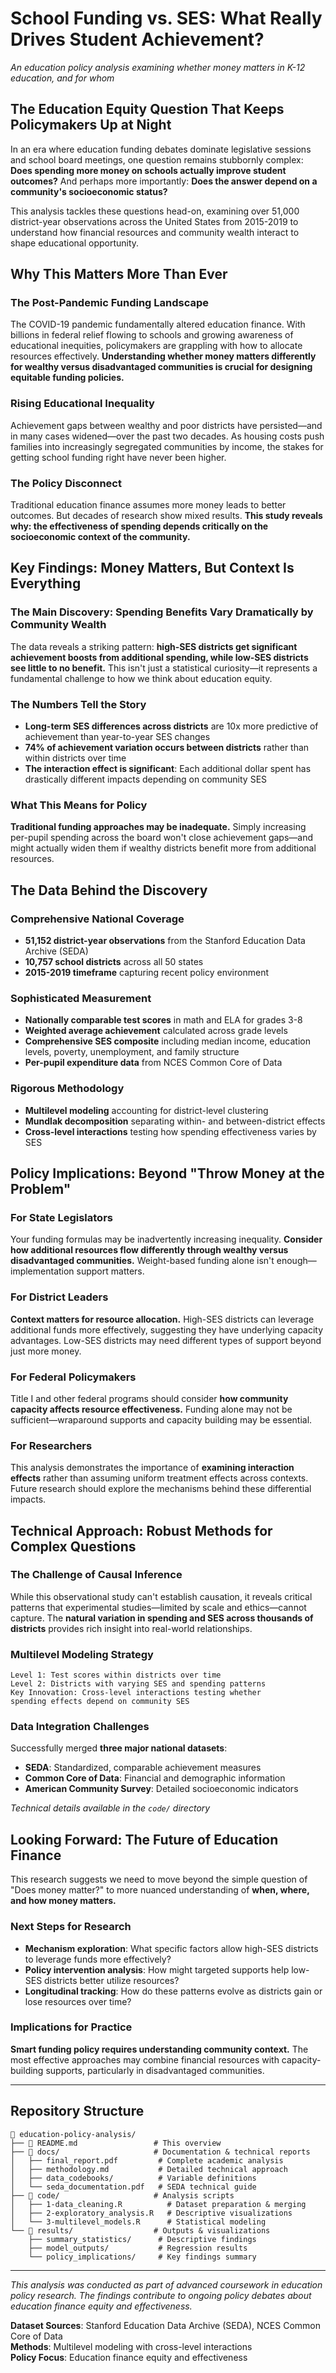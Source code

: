 # School Funding vs. SES: What Really Drives Student Achievement?

*An education policy analysis examining whether money matters in K-12 education, and for whom*

## The Education Equity Question That Keeps Policymakers Up at Night

In an era where education funding debates dominate legislative sessions and school board meetings, one question remains stubbornly complex: **Does spending more money on schools actually improve student outcomes?** And perhaps more importantly: **Does the answer depend on a community's socioeconomic status?**

This analysis tackles these questions head-on, examining over 51,000 district-year observations across the United States from 2015-2019 to understand how financial resources and community wealth interact to shape educational opportunity.

## Why This Matters More Than Ever

### The Post-Pandemic Funding Landscape
The COVID-19 pandemic fundamentally altered education finance. With billions in federal relief flowing to schools and growing awareness of educational inequities, policymakers are grappling with how to allocate resources effectively. **Understanding whether money matters differently for wealthy versus disadvantaged communities is crucial for designing equitable funding policies.**

### Rising Educational Inequality
Achievement gaps between wealthy and poor districts have persisted—and in many cases widened—over the past two decades. As housing costs push families into increasingly segregated communities by income, the stakes for getting school funding right have never been higher.

### The Policy Disconnect
Traditional education finance assumes more money leads to better outcomes. But decades of research show mixed results. **This study reveals why: the effectiveness of spending depends critically on the socioeconomic context of the community.**

## Key Findings: Money Matters, But Context Is Everything

### **The Main Discovery: Spending Benefits Vary Dramatically by Community Wealth**

The data reveals a striking pattern: **high-SES districts get significant achievement boosts from additional spending, while low-SES districts see little to no benefit.** This isn't just a statistical curiosity—it represents a fundamental challenge to how we think about education equity.

### **The Numbers Tell the Story**

- **Long-term SES differences across districts** are 10x more predictive of achievement than year-to-year SES changes
- **74% of achievement variation occurs between districts** rather than within districts over time
- **The interaction effect is significant**: Each additional dollar spent has drastically different impacts depending on community SES

### **What This Means for Policy**

**Traditional funding approaches may be inadequate.** Simply increasing per-pupil spending across the board won't close achievement gaps—and might actually widen them if wealthy districts benefit more from additional resources.

## The Data Behind the Discovery

### Comprehensive National Coverage
- **51,152 district-year observations** from the Stanford Education Data Archive (SEDA)
- **10,757 school districts** across all 50 states
- **2015-2019 timeframe** capturing recent policy environment

### Sophisticated Measurement
- **Nationally comparable test scores** in math and ELA for grades 3-8
- **Weighted average achievement** calculated across grade levels
- **Comprehensive SES composite** including median income, education levels, poverty, unemployment, and family structure
- **Per-pupil expenditure data** from NCES Common Core of Data

### Rigorous Methodology
- **Multilevel modeling** accounting for district-level clustering
- **Mundlak decomposition** separating within- and between-district effects
- **Cross-level interactions** testing how spending effectiveness varies by SES

## Policy Implications: Beyond "Throw Money at the Problem"

### **For State Legislators**
Your funding formulas may be inadvertently increasing inequality. **Consider how additional resources flow differently through wealthy versus disadvantaged communities.** Weight-based funding alone isn't enough—implementation support matters.

### **For District Leaders**
**Context matters for resource allocation.** High-SES districts can leverage additional funds more effectively, suggesting they have underlying capacity advantages. Low-SES districts may need different types of support beyond just more money.

### **For Federal Policymakers**
Title I and other federal programs should consider **how community capacity affects resource effectiveness.** Funding alone may not be sufficient—wraparound supports and capacity building may be essential.

### **For Researchers**
This analysis demonstrates the importance of **examining interaction effects** rather than assuming uniform treatment effects across contexts. Future research should explore the mechanisms behind these differential impacts.

## Technical Approach: Robust Methods for Complex Questions

### The Challenge of Causal Inference
While this observational study can't establish causation, it reveals critical patterns that experimental studies—limited by scale and ethics—cannot capture. The **natural variation in spending and SES across thousands of districts** provides rich insight into real-world relationships.

### Multilevel Modeling Strategy
```
Level 1: Test scores within districts over time
Level 2: Districts with varying SES and spending patterns
Key Innovation: Cross-level interactions testing whether 
spending effects depend on community SES
```

### Data Integration Challenges
Successfully merged **three major national datasets**:
- **SEDA**: Standardized, comparable achievement measures
- **Common Core of Data**: Financial and demographic information  
- **American Community Survey**: Detailed socioeconomic indicators

*Technical details available in the `code/` directory*

## Looking Forward: The Future of Education Finance

This research suggests we need to move beyond the simple question of "Does money matter?" to more nuanced understanding of **when, where, and how money matters.** 

### Next Steps for Research
- **Mechanism exploration**: What specific factors allow high-SES districts to leverage funds more effectively?
- **Policy intervention analysis**: How might targeted supports help low-SES districts better utilize resources?
- **Longitudinal tracking**: How do these patterns evolve as districts gain or lose resources over time?

### Implications for Practice
**Smart funding policy requires understanding community context.** The most effective approaches may combine financial resources with capacity-building supports, particularly in disadvantaged communities.

---

## Repository Structure

```
📁 education-policy-analysis/
├── 📄 README.md                 # This overview
├── 📁 docs/                     # Documentation & technical reports
│   ├── final_report.pdf         # Complete academic analysis
│   ├── methodology.md           # Detailed technical approach
│   ├── data_codebooks/          # Variable definitions
│   └── seda_documentation.pdf   # SEDA technical guide
├── 📁 code/                     # Analysis scripts
│   ├── 1-data_cleaning.R          # Dataset preparation & merging
│   ├── 2-exploratory_analysis.R   # Descriptive visualizations
│   └── 3-multilevel_models.R      # Statistical modeling
└── 📁 results/                  # Outputs & visualizations
    ├── summary_statistics/      # Descriptive findings
    ├── model_outputs/           # Regression results
    └── policy_implications/     # Key findings summary
```

---

*This analysis was conducted as part of advanced coursework in education policy research. The findings contribute to ongoing policy debates about education finance equity and effectiveness.*

**Dataset Sources**: Stanford Education Data Archive (SEDA), NCES Common Core of Data  
**Methods**: Multilevel modeling with cross-level interactions  
**Policy Focus**: Education finance equity and effectiveness
